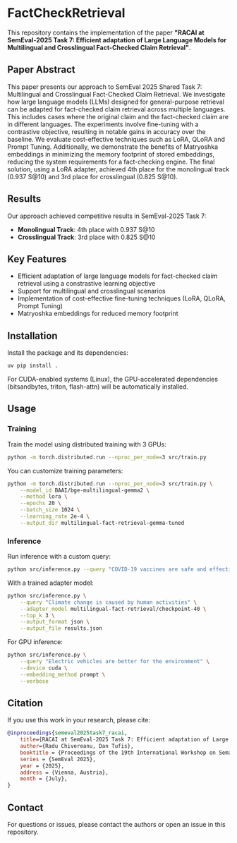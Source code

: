# FactCheckRetrieval

This repository contains the implementation of the paper **"RACAI at SemEval-2025 Task 7: Efficient adaptation of Large Language Models for Multilingual and Crosslingual Fact-Checked Claim Retrieval"**.

## Paper Abstract

This paper presents our approach to SemEval 2025 Shared Task 7: Multilingual and Crosslingual Fact-Checked Claim Retrieval. We investigate how large language models (LLMs) designed for general-purpose retrieval can be adapted for fact-checked claim retrieval across multiple languages. This includes cases where the original claim and the fact-checked claim are in different languages. The experiments involve fine-tuning with a contrastive objective, resulting in notable gains in accuracy over the baseline. We evaluate cost-effective techniques such as LoRA, QLoRA and Prompt Tuning. Additionally, we demonstrate the benefits of Matryoshka embeddings in minimizing the memory footprint of stored embeddings, reducing the system requirements for a fact-checking engine. The final solution, using a LoRA adapter, achieved 4th place for the monolingual track (0.937 S@10) and 3rd place for crosslingual (0.825 S@10).

## Results

Our approach achieved competitive results in SemEval-2025 Task 7:
- **Monolingual Track**: 4th place with 0.937 S@10
- **Crosslingual Track**: 3rd place with 0.825 S@10

## Key Features

- Efficient adaptation of large language models for fact-checked claim retrieval using a constrastive learning objective
- Support for multilingual and crosslingual scenarios
- Implementation of cost-effective fine-tuning techniques (LoRA, QLoRA, Prompt Tuning)
- Matryoshka embeddings for reduced memory footprint

## Installation

Install the package and its dependencies:

```bash
uv pip install .
```

For CUDA-enabled systems (Linux), the GPU-accelerated dependencies (bitsandbytes, triton, flash-attn) will be automatically installed.

## Usage

### Training

Train the model using distributed training with 3 GPUs:

```bash
python -m torch.distributed.run --nproc_per_node=3 src/train.py
```

You can customize training parameters:

```bash
python -m torch.distributed.run --nproc_per_node=3 src/train.py \
    --model_id BAAI/bge-multilingual-gemma2 \
    --method lora \
    --epochs 20 \
    --batch_size 1024 \
    --learning_rate 2e-4 \
    --output_dir multilingual-fact-retrieval-gemma-tuned
```

### Inference

Run inference with a custom query:

```bash
python src/inference.py --query "COVID-19 vaccines are safe and effective" --top_k 5
```

With a trained adapter model:

```bash
python src/inference.py \
    --query "Climate change is caused by human activities" \
    --adapter_model multilingual-fact-retrieval/checkpoint-40 \
    --top_k 3 \
    --output_format json \
    --output_file results.json
```

For GPU inference:

```bash
python src/inference.py \
    --query "Electric vehicles are better for the environment" \
    --device cuda \
    --embedding_method prompt \
    --verbose
```

## Citation

If you use this work in your research, please cite:

```bibtex
@inproceedings{semeval2025task7_racai,
	title={RACAI at SemEval-2025 Task 7: Efficient adaptation of Large Language Models for Multilingual and Crosslingual Fact-Checked Claim Retrieval},
	author={Radu Chivereanu, Dan Tufis},
	booktitle = {Proceedings of the 19th International Workshop on Semantic Evaluation},
	series = {SemEval 2025},
	year = {2025},
	address = {Vienna, Austria},
	month = {July},
}
```

## Contact

For questions or issues, please contact the authors or open an issue in this repository.
